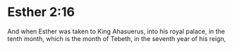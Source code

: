 # Esther 2:16

And when Esther was taken to King Ahasuerus, into his royal palace, in the tenth month, which is the month of Tebeth, in the seventh year of his reign,
